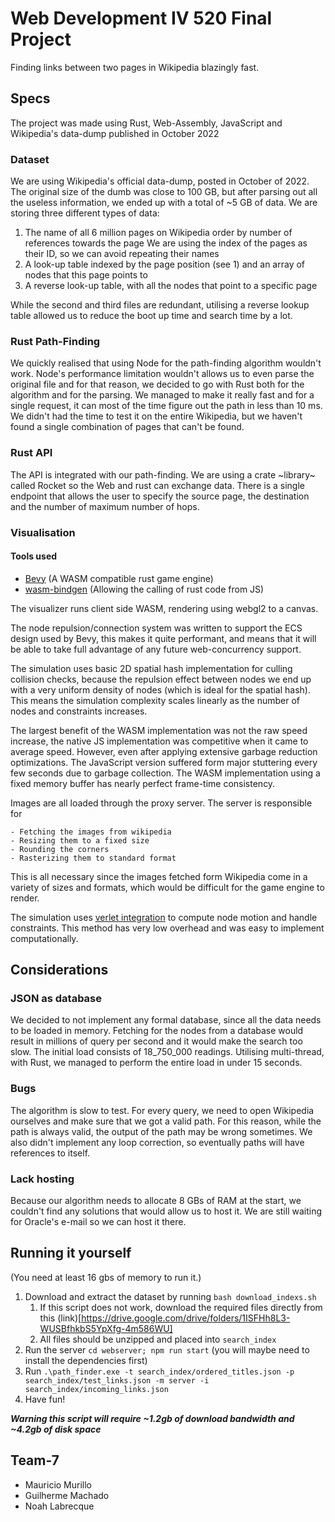 # Web Development IV 520 Final Project
Finding links between two pages in Wikipedia blazingly fast.

## Specs
The project was made using Rust, Web-Assembly, JavaScript and Wikipedia's data-dump published in October 2022

### Dataset
We are using Wikipedia's official data-dump, posted in October of 2022. 
The original size of the dumb was close to 100 GB, but after parsing out all the useless information, we ended up with a total of ~5 GB of data.
We are storing three different types of data:
1. The name of all 6 million pages on Wikipedia order by number of references towards the page
	We are using the index of the pages as their ID, so we can avoid repeating their names
2. A look-up table indexed by the page position (see 1) and an array of nodes that this page points to
3. A reverse look-up table, with all the nodes that point to a specific page

While the second and third files are redundant, utilising a reverse lookup table allowed us to reduce the boot up time and search time by a lot.

### Rust Path-Finding
We quickly realised that using Node for the path-finding algorithm wouldn't work. Node's performance limitation wouldn't allows us to even parse the original file and for that reason, we decided to go with Rust both for the algorithm and for the parsing.
We managed to make it really fast and for a single request, it can most of the time figure out the path in less than 10 ms.
We didn't had the time to test it on the entire Wikipedia, but we haven't found a single combination of pages that can't be found.

### Rust API
The API is integrated with our path-finding. We are using a crate ~library~ called Rocket so the Web and rust can exchange data.
There is a single endpoint that allows the user to specify the source page, the destination and the number of maximum number of hops.

### Visualisation
#### Tools used
 - [Bevy](https://bevyengine.org/) (A WASM compatible rust game engine)
 - [wasm-bindgen](https://github.com/rustwasm/wasm-bindgen) (Allowing the calling of rust code from JS)

The visualizer runs client side WASM, rendering using webgl2 to a canvas.

The node repulsion/connection system was written to support the ECS design used by Bevy, this makes it quite performant, and means that it will be able to take full advantage of any future web-concurrency support. 

The simulation uses basic 2D spatial hash implementation for culling collision checks, because the repulsion effect between nodes we end up with a very uniform density of nodes (which is ideal for the spatial hash). This means the simulation complexity scales linearly as the number of nodes and constraints increases. 

The largest benefit of the WASM implementation was not the raw speed increase, the native JS implementation was competitive when it came to average speed. However, even after applying extensive garbage reduction optimizations. The JavaScript version suffered form major stuttering every few seconds due to garbage collection. The WASM implementation using a fixed memory buffer has nearly perfect frame-time consistency.

Images are all loaded through the proxy server.
The server is responsible for

    - Fetching the images from wikipedia
    - Resizing them to a fixed size
    - Rounding the corners
    - Rasterizing them to standard format

This is all necessary since the images fetched form Wikipedia come in a variety of sizes and formats, which would be difficult for the game engine to render.

The simulation uses [verlet integration](https://en.wikipedia.org/wiki/Verlet_integration) to compute node motion and handle constraints. This method has very low overhead and was easy to implement computationally.

## Considerations
### JSON as database
We decided to not implement any formal database, since all the data needs to be loaded in memory. Fetching for the nodes from a database would result in millions of query per second and it would make the search too slow.
The initial load consists of 18_750_000 readings. Utilising multi-thread, with Rust, we managed to perform the entire load in under 15 seconds.

### Bugs
The algorithm is slow to test. For every query, we need to open Wikipedia ourselves and make sure that we got a valid path. For this reason, while the path is always valid, the output of the path may be wrong sometimes. 
We also didn't implement any loop correction, so eventually paths will have references to itself. 

### Lack hosting
Because our algorithm needs to allocate 8 GBs of RAM at the start, we couldn't find any solutions that would allow us to host it. We are still waiting for Oracle's e-mail so we can host it there.

## Running it yourself
(You need at least 16 gbs of memory to run it.)

1. Download and extract the dataset by running `bash download_indexs.sh`
   1. If this script does not work, download the required files directly from this (link)[https://drive.google.com/drive/folders/1ISFHh8L3-WUSBfhkbS5YpXfg-4m586WU]
   2. All files should be unzipped and placed into `search_index`
2. Run the server `cd webserver; npm run start` (you will maybe need to install the dependencies first) 
3. Run `.\path_finder.exe -t search_index/ordered_titles.json -p search_index/test_links.json -m server -i search_index/incoming_links.json`
4. Have fun!

***Warning this script will require ~1.2gb of download bandwidth and ~4.2gb of disk space***

## Team-7

 - Mauricio Murillo
 - Guilherme Machado
 - Noah Labrecque

